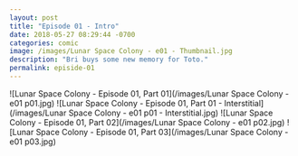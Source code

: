 ```yaml
---
layout: post
title: "Episode 01 - Intro"
date: 2018-05-27 08:29:44 -0700
categories: comic
image: /images/Lunar Space Colony - e01 - Thumbnail.jpg
description: "Bri buys some new memory for Toto."
permalink: episide-01
---
```


![Lunar Space Colony - Episode 01, Part 01](/images/Lunar Space Colony - e01 p01.jpg)
![Lunar Space Colony - Episode 01, Part 01 - Interstitial](/images/Lunar Space Colony - e01 p01 - Interstitial.jpg)
![Lunar Space Colony - Episode 01, Part 02](/images/Lunar Space Colony - e01 p02.jpg)
![Lunar Space Colony - Episode 01, Part 03](/images/Lunar Space Colony - e01 p03.jpg)
